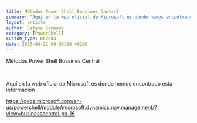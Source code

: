 ```yaml
---
title: Métodos Power Shell Bussines Central
summary: "Aquí en la web oficial de Microsoft es donde hemos encontrado esta información"
layout: article
author: Esteve Sanpons
category: [PowerShell]
custom_type: Boveda
date: 2023-04-22 09:06:00 +0200
---
```


Métodos Power Shell Bussines Central

<br>

Aquí en la web oficial de Microsoft es donde hemos encontrado esta información

https://docs.microsoft.com/en-us/powershell/module/microsoft.dynamics.nav.management/?view=businesscentral-ps-16
